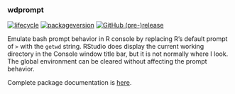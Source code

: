 
### wdprompt

[![lifecycle](https://img.shields.io/badge/lifecycle-stable-green.svg)](https://www.tidyverse.org/lifecycle/#stable)
[![packageversion](https://img.shields.io/badge/Package%20version-2018.05.25-orange.svg?style=flat-square)](https://github.com/dgabbe/wdprompt/commits/master)
[![GitHub
(pre-)release](https://img.shields.io/github/release/dgabbe/wdprompt/all.svg)](https://github.com/dgabbe/wdprompt/releases/Current)
<!-- [![GitHub tag](https://img.shields.io/github/tag/dgabbe/wdprompt.svg)](https://github.com/dgabbe/wdprompt/tags) -->
<!-- travis badge --> <!-- code coverage badge -->

Emulate bash prompt behavior in R console by replacing R’s default
prompt of `>` with the `getwd` string. RStudio does display the current
working directory in the Console window title bar, but it is not
normally where I look. The global environment can be cleared without
affecting the prompt behavior.

Complete package documentation is
[here](https://blog.frame38.com/wdprompt/reference/wdprompt-package.html).
